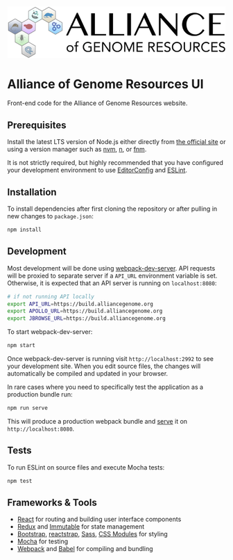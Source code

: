 ![project logo](https://raw.githubusercontent.com/alliance-genome/agr_ui/master/src/containers/layout/agrLogo.png)

# Alliance of Genome Resources UI

Front-end code for the Alliance of Genome Resources website.

## Prerequisites

Install the latest LTS version of Node.js either directly from [the official site](https://nodejs.org/en/download/) or using a version manager such as [nvm](https://github.com/nvm-sh/nvm), [n](https://github.com/tj/n), or [fnm](https://github.com/Schniz/fnm).

It is not strictly required, but highly recommended that you have configured your development environment to use [EditorConfig](https://editorconfig.org/) and [ESLint](https://eslint.org/docs/user-guide/integrations).

## Installation

To install dependencies after first cloning the repository or after pulling in new changes to `package.json`:

```bash
npm install
```

## Development

Most development will be done using [webpack-dev-server](https://webpack.js.org/configuration/dev-server/). API requests will be proxied to separate server if a `API_URL` environment variable is set. Otherwise, it is expected that an API server is running on `localhost:8080`:

```bash
# if not running API locally
export API_URL=https://build.alliancegenome.org
export APOLLO_URL=https://build.alliancegenome.org
export JBROWSE_URL=https://build.alliancegenome.org
```

To start webpack-dev-server:

```bash
npm start
```

Once webpack-dev-server is running visit `http://localhost:2992` to see your development site. When you edit source files, the changes will automatically be compiled and updated in your browser.

In rare cases where you need to specifically test the application as a production bundle run:

```bash
npm run serve
```

This will produce a production webpack bundle and [serve](https://github.com/tapio/live-server) it on `http://localhost:8080`.

## Tests
To run ESLint on source files and execute Mocha tests:
```bash
npm test
```

## Frameworks & Tools

* [React](https://reactjs.org/) for routing and building user interface components
* [Redux](https://redux.js.org/) and [Immutable](https://immutable-js.github.io/immutable-js/) for state management
* [Bootstrap](https://getbootstrap.com/), [reactstrap](https://reactstrap.github.io), [Sass](https://sass-lang.com/), [CSS Modules](https://github.com/css-modules/css-modules) for styling
* [Mocha](https://mochajs.org/) for testing
* [Webpack](https://webpack.js.org/) and [Babel](https://babeljs.io/) for compiling and bundling
